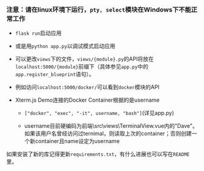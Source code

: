 ### **注意**：请在linux环境下运行，`pty, select`模块在Windows下不能正常工作

* `flask run`启动应用

* 或是用`python app.py`以调试模式启动应用

* 可以更改`views`下的文件，`views/{module}.py`的API将放在`localhost:5000/{module}`前缀下（具体参见`app.py`中的`app.register_blueprint`语句）。

* 例如访问`localhost:5000/docker/`可以看到`docker`模块的API

* Xterm.js Demo连接的Docker Container根据的是username
  
  * `["docker", "exec", "-it", username, "bash"]`(详见app.py)
  
  * username目前硬编码为前端\src\views\TerminalView.vue内的"Dave"。如果该用户名曾经访问过ternimal，则读取上次的container；否则创建一个新container且name设定为username

如果安装了新的库记得更新`requirements.txt`，有什么进展也可以写在`README`里。
